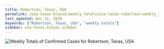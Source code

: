 ```yaml
---
title: Robertson, Texas, USA
permalink: /usa-texas-brazos/weekly_totals/usa-texas-robertson-weekly_totals.html
last_updated: Dec 31, 2020
keywords: ["Robertson, Texas, USA", "weekly totals"]
sidebar: usa-texas-brazos_sidebar
---
```


![Weekly Totals of Confirmed Cases for Robertson, Texas, USA](/covid_tracker/images/graphs/usa-texas-robertson-weekly_totals_graph.png)
